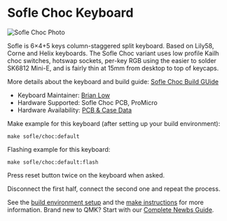 # Sofle Choc Keyboard

![Sofle Choc Photo](https://i.imgur.com/MhSEAZY.jpg)

Sofle is 6×4+5 keys column-staggered split keyboard. Based on Lily58, Corne and Helix keyboards. The Sofle Choc variant uses low profile Kailh choc switches, hotswap sockets, per-key RGB using the easier to solder SK6812 Mini-E, and is fairly thin at 15mm from desktop to top of keycaps.

More details about the keyboard and build guide: [Sofle Choc Build GUide](https://josefadamcik.github.io/SofleKeyboard/build_guide_choc.html)

* Keyboard Maintainer: [Brian Low](https://github.com/brianlow/)
* Hardware Supported: Sofle Choc PCB, ProMicro
* Hardware Availability: [PCB & Case Data](https://github.com/josefadamcik/SofleKeyboard)

Make example for this keyboard (after setting up your build environment):

    make sofle/choc:default

Flashing example for this keyboard:

    make sofle/choc:default:flash

Press reset button twice on the keyboard when asked.

Disconnect the first half, connect the second one and repeat the process.

See the [build environment setup](https://docs.qmk.fm/#/getting_started_build_tools) and the [make instructions](https://docs.qmk.fm/#/getting_started_make_guide) for more information. Brand new to QMK? Start with our [Complete Newbs Guide](https://docs.qmk.fm/#/newbs).
